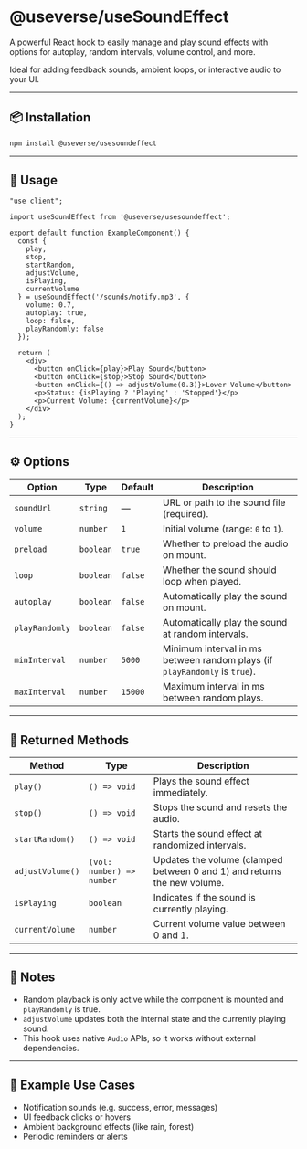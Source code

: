# @useverse/useSoundEffect

A powerful React hook to easily manage and play sound effects with options for autoplay, random intervals, volume control, and more.

Ideal for adding feedback sounds, ambient loops, or interactive audio to your UI.

---

## 📦 Installation

```bash
npm install @useverse/usesoundeffect
````

---

## 🚀 Usage

```tsx
"use client";

import useSoundEffect from '@useverse/usesoundeffect';

export default function ExampleComponent() {
  const {
    play,
    stop,
    startRandom,
    adjustVolume,
    isPlaying,
    currentVolume
  } = useSoundEffect('/sounds/notify.mp3', {
    volume: 0.7,
    autoplay: true,
    loop: false,
    playRandomly: false
  });

  return (
    <div>
      <button onClick={play}>Play Sound</button>
      <button onClick={stop}>Stop Sound</button>
      <button onClick={() => adjustVolume(0.3)}>Lower Volume</button>
      <p>Status: {isPlaying ? 'Playing' : 'Stopped'}</p>
      <p>Current Volume: {currentVolume}</p>
    </div>
  );
}
```

---

## ⚙️ Options

| Option         | Type      | Default | Description                                                                |
| -------------- | --------- | ------- | -------------------------------------------------------------------------- |
| `soundUrl`     | `string`  | —       | URL or path to the sound file (required).                                  |
| `volume`       | `number`  | `1`     | Initial volume (range: `0` to `1`).                                        |
| `preload`      | `boolean` | `true`  | Whether to preload the audio on mount.                                     |
| `loop`         | `boolean` | `false` | Whether the sound should loop when played.                                 |
| `autoplay`     | `boolean` | `false` | Automatically play the sound on mount.                                     |
| `playRandomly` | `boolean` | `false` | Automatically play the sound at random intervals.                          |
| `minInterval`  | `number`  | `5000`  | Minimum interval in ms between random plays (if `playRandomly` is `true`). |
| `maxInterval`  | `number`  | `15000` | Maximum interval in ms between random plays.                               |

---

## 🧩 Returned Methods

| Method           | Type                      | Description                                                              |
| ---------------- | ------------------------- | ------------------------------------------------------------------------ |
| `play()`         | `() => void`              | Plays the sound effect immediately.                                      |
| `stop()`         | `() => void`              | Stops the sound and resets the audio.                                    |
| `startRandom()`  | `() => void`              | Starts the sound effect at randomized intervals.                         |
| `adjustVolume()` | `(vol: number) => number` | Updates the volume (clamped between 0 and 1) and returns the new volume. |
| `isPlaying`      | `boolean`                 | Indicates if the sound is currently playing.                             |
| `currentVolume`  | `number`                  | Current volume value between 0 and 1.                                    |

---

## 🧠 Notes

* Random playback is only active while the component is mounted and `playRandomly` is true.
* `adjustVolume` updates both the internal state and the currently playing sound.
* This hook uses native `Audio` APIs, so it works without external dependencies.

---

## 🧪 Example Use Cases

* Notification sounds (e.g. success, error, messages)
* UI feedback clicks or hovers
* Ambient background effects (like rain, forest)
* Periodic reminders or alerts